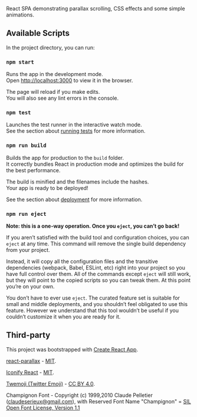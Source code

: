 React SPA demonstrating parallax scrolling, CSS effects and some simple animations.

## Available Scripts

In the project directory, you can run:

### `npm start`

Runs the app in the development mode.<br />
Open [http://localhost:3000](http://localhost:3000) to view it in the browser.

The page will reload if you make edits.<br />
You will also see any lint errors in the console.

### `npm test`

Launches the test runner in the interactive watch mode.<br />
See the section about [running tests](https://facebook.github.io/create-react-app/docs/running-tests) for more information.

### `npm run build`

Builds the app for production to the `build` folder.<br />
It correctly bundles React in production mode and optimizes the build for the best performance.

The build is minified and the filenames include the hashes.<br />
Your app is ready to be deployed!

See the section about [deployment](https://facebook.github.io/create-react-app/docs/deployment) for more information.

### `npm run eject`

**Note: this is a one-way operation. Once you `eject`, you can’t go back!**

If you aren’t satisfied with the build tool and configuration choices, you can `eject` at any time. This command will remove the single build dependency from your project.

Instead, it will copy all the configuration files and the transitive dependencies (webpack, Babel, ESLint, etc) right into your project so you have full control over them. All of the commands except `eject` will still work, but they will point to the copied scripts so you can tweak them. At this point you’re on your own.

You don’t have to ever use `eject`. The curated feature set is suitable for small and middle deployments, and you shouldn’t feel obligated to use this feature. However we understand that this tool wouldn’t be useful if you couldn’t customize it when you are ready for it.

## Third-party

This project was bootstrapped with [Create React App](https://github.com/facebook/create-react-app).

[react-parallax](https://github.com/rrutsche/react-parallax) - [MIT](https://opensource.org/licenses/MIT).

[Iconify React](https://github.com/iconify/iconify-react) - [MIT](https://opensource.org/licenses/MIT).

[Twemoji (Twitter Emoji)](https://github.com/twitter/twemoji) - [CC BY 4.0](https://creativecommons.org/licenses/by/4.0/).

Champignon Font - Copyright (c) 1999,2010 Claude Pelletier (claudeserieux@gmail.com), with Reserved Font Name "Champignon" = [SIL Open Font License, Version 1.1](http://scripts.sil.org/OFL)
